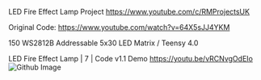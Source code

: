 LED Fire Effect Lamp Project https://www.youtube.com/c/RMProjectsUK

Original Code: https://www.youtube.com/watch?v=64X5sJJ4YKM

150 WS2812B Addressable 5x30 LED Matrix / Teensy 4.0

LED Fire Effect Lamp | 7 | Code v1.1 Demo https://youtu.be/vRCNvgOdEIo
![Github Image](https://user-images.githubusercontent.com/77110859/126079820-e466e626-3ed6-4a38-a151-e06197d52e65.png)
